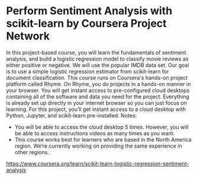 # Perform Sentiment Analysis with scikit-learn by Coursera Project Network

In this project-based course, you will learn the fundamentals of sentiment analysis, and build a logistic regression model to classify movie reviews as either positive or negative. We will use the popular IMDB data set. Our goal is to use a simple logistic regression estimator from scikit-learn for document classification. This course runs on Coursera's hands-on project platform called Rhyme. On Rhyme, you do projects in a hands-on manner in your browser. You will get instant access to pre-configured cloud desktops containing all of the software and data you need for the project. Everything is already set up directly in your internet browser so you can just focus on learning. For this project, you’ll get instant access to a cloud desktop with Python, Jupyter, and scikit-learn pre-installed.
Notes: 
- You will be able to access the cloud desktop 5 times. However, you will be able to access instructions videos as many times as you want. 
- This course works best for learners who are based in the North America region. We’re currently working on providing the same experience in other regions. 

https://www.coursera.org/learn/scikit-learn-logistic-regression-sentiment-analysis
